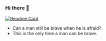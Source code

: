 ### Hi there 👋

<!--
**SakuragiHnmch/SakuragiHnmch** is a ✨ _special_ ✨ repository because its `README.md` (this file) appears on your GitHub profile.

Here are some ideas to get you started:

- 🔭 I’m currently working on ...
- 🌱 I’m currently learning ...
- 👯 I’m looking to collaborate on ...
- 🤔 I’m looking for help with ...
- 💬 Ask me about ...
- 📫 How to reach me: ...
- 😄 Pronouns: ...
- ⚡ Fun fact: ...
-->

[![Readme Card](https://github-readme-stats.vercel.app/api/pin/?username=SkuragiHnmch&repo=github-readme-stats)](https://github.com/anuraghazra/github-readme-stats)

- Can a man still be brave when he is afraid? 
- This is the only time a man can be brave.
